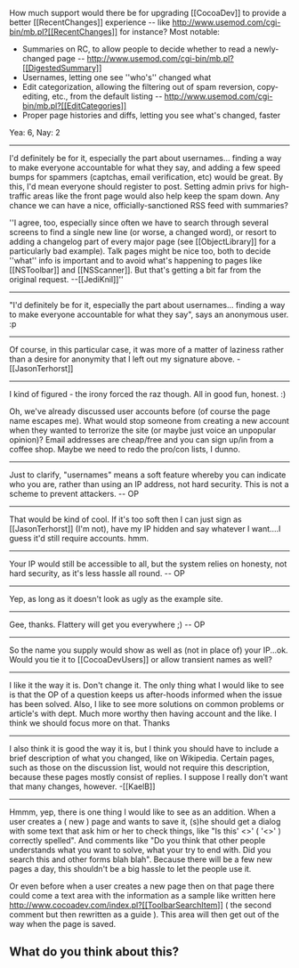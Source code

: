 How much support would there be for upgrading [[CocoaDev]] to provide a better [[RecentChanges]] experience -- like http://www.usemod.com/cgi-bin/mb.pl?[[RecentChanges]] for instance? Most notable:


* Summaries on RC, to allow people to decide whether to read a newly-changed page -- http://www.usemod.com/cgi-bin/mb.pl?[[DigestedSummary]]
* Usernames, letting one see ''who's'' changed what
* Edit categorization, allowing the filtering out of spam reversion, copy-editing, etc., from the default listing -- http://www.usemod.com/cgi-bin/mb.pl?[[EditCategories]]
* Proper page histories and diffs, letting you see what's changed, faster


Yea: 6, Nay: 2

----

I'd definitely be for it, especially the part about usernames... finding a way to make everyone accountable for what they say, and adding a few speed bumps for spammers (captchas, email verification, etc) would be great. By this, I'd mean everyone should register to post. Setting admin privs for high-traffic areas like the front page would also help keep the spam down. Any chance we can have a nice, officially-sanctioned RSS feed with summaries?

''I agree, too, especially since often we have to search through several screens to find a single new line (or worse, a changed word), or resort to adding a changelog part of every major page (see [[ObjectLibrary]] for a particularly bad example). Talk pages might be nice too, both to decide ''what'' info is important and to avoid what's happening to pages like [[NSToolbar]] and [[NSScanner]]. But that's getting a bit far from the original request. --[[JediKnil]]''

----

"I'd definitely be for it, especially the part about usernames... finding a way to make everyone accountable for what they say", says an anonymous user. :p

----

Of course, in this particular case, it was more of a matter of laziness rather than a desire for anonymity that I left out my signature above. - [[JasonTerhorst]]

----

I kind of figured - the irony forced the raz though. All in good fun, honest. :)

Oh, we've already discussed user accounts before (of course the page name escapes me). What would stop someone from creating a new account when they wanted to terrorize the site (or maybe just voice an unpopular opinion)? Email addresses are cheap/free and you can sign up/in from a coffee shop. Maybe we need to redo the pro/con lists, I dunno.

----

Just to clarify, "usernames" means a soft feature whereby you can indicate who you are, rather than using an IP address, not hard security. This is not a scheme to prevent attackers. -- OP

----

That would be kind of cool. If it's too soft then I can just sign as [[JasonTerhorst]] (I'm not), have my IP hidden and say whatever I want....I guess it'd still require accounts. hmm.

----

Your IP would still be accessible to all, but the system relies on honesty, not hard security, as it's less hassle all round. -- OP

----

Yep, as long as it doesn't look as ugly as the example site.

----

Gee, thanks. Flattery will get you everywhere ;) -- OP

----

So the name you supply would show as well as (not in place of) your IP...ok. Would you tie it to [[CocoaDevUsers]] or allow transient names as well?

----
I like it the way it is. Don't change it. The only thing what I would like to see is that the OP of a question keeps us after-hoods informed when the issue has been solved. Also, I like to see more solutions on common problems or article's with dept. Much more worthy then having account and the like. I think we should focus more on that. Thanks

----
I also think it is good the way it is, but I think you should have to include a brief description of what you changed, like on Wikipedia.  Certain pages, such as those on the discussion list, would not require this description, because these pages mostly consist of replies.  I suppose I really don't want that many changes, however. -[[KaelB]]

----
Hmmm, yep, there is one thing I would like to see as an addition. When a user creates a ( new ) page and wants to save it, (s)he should get a dialog with some text that ask him or her to check things, like "Is this' <<page-name >>' ( '<<spaceless page-name>>' ) correctly spelled". And comments like "Do you think that other people understands what you want to solve, what your try to end with. Did you search this and other forms blah blah". Because there will be a few new pages a day, this shouldn't be a big hassle to let the people use it.

Or even before when a user creates a new page then on that page there could come a text area with the information as a sample like written here http://www.cocoadev.com/index.pl?[[ToolbarSearchItem]] ( the second comment but then rewritten as a guide ). This area will then get out of the way when the page is saved.

What do you think about this?
----